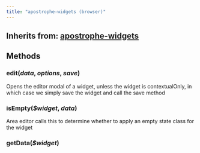 ```yaml
---
title: "apostrophe-widgets (browser)"
---
```

## Inherits from: [apostrophe-widgets](../apostrophe-widgets/browser-apostrophe-widgets.html)

## Methods
### edit(*data*, *options*, *save*)
Opens the editor modal of a widget, unless the widget is contextualOnly,
in which case we simply save the widget and call the save method
### isEmpty(*$widget*, *data*)
Area editor calls this to determine whether to apply an empty state
class for the widget
### getData(*$widget*)

